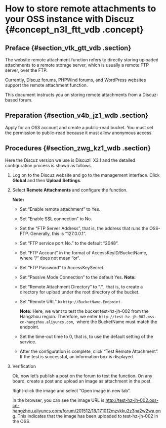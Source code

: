 # How to store remote attachments to your OSS instance with Discuz {#concept_n3l_ftt_vdb .concept}

## Preface {#section_vtk_gtt_vdb .section}

The website remote attachment function refers to directly storing uploaded attachments to a remote storage server, which is usually a remote FTP server, over the FTP.

Currently, Discuz forums, PHPWind forums, and WordPress websites support the remote attachment function.

This document instructs you on storing remote attachments from a Discuz-based forum.

## Preparation {#section_v4b_jz1_wdb .section}

Apply for an OSS account and create a public-read bucket. You must set the permission to public-read because it must allow anonymous access.

## Procedures {#section_zwg_kz1_wdb .section}

Here the Discuz version we use is Discuz!  X3.1 and the detailed configuration process is shown as follows.

1.  Log on to the Discuz website and go to the management interface. Click **Global** and then **Upload Settings**.
2.  Select **Remote Attachments** and configure the function.

    **Note:** 

    -   Set “Enable remote attachment” to Yes. 
    -   Set “Enable SSL connection” to No. 
    -   Set the “FTP Server Address”, that is, the address that runs the OSS-FTP. Generally, this is “127.0.0.1“. 
    -   Set “FTP service port No.” to the default “2048“. 
    -   Set “FTP Account” in the format of AccessKeyID/BucketName,  where “/“ does not mean “or“.
    -   Set “FTP Password” to AccessKeySecret. 
    -   Set “Passive Mode Connection” to the default Yes.
    **Note:** 

    -   Set “Remote Attachment Directory” to “.“,  that is, to create a directory for upload under the root directory of the bucket.
    -   Set “Remote URL” to `http://BucketName.Endpoint`.

        **Note:** Here, we want to test the bucket test-hz-jh-002 from the  Hangzhou region. Therefore, we enter `http://test-hz-jh-002.oss-cn-hangzhou.aliyuncs.com`,  where the BucketName must match the endpoint. 

    -   Set the time-out time to 0, that is, to use the default setting of the service.
    -   After the configuration is complete, click “Test Remote Attachment”. If the test is successful, an information box is displayed.
3.  Verification

    Ok, now let’s publish a post on the forum to test the function. On any board, create a post and upload an image as attachment in the post.

    Right-click the image and select “Open image in new tab”.

    In the browser, you can see the image URL is http://test-hz-jh-002.oss-cn-hangzhou.aliyuncs.com/forum/201512/18/171012mzvkku2z3na2w2wa.png. This indicates that the image has been uploaded to test-hz-jh-002 in the OSS.


